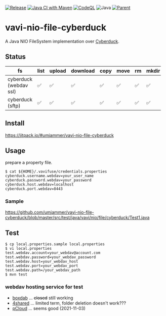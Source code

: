 [![Release](https://jitpack.io/v/umjammer/vavi-nio-file-cyberduck.svg)](https://jitpack.io/#umjammer/vavi-nio-file-cyberduck)
[![Java CI with Maven](https://github.com/umjammer/vavi-nio-file-cyberduck/workflows/Java%20CI%20with%20Maven/badge.svg)](https://github.com/umjammer/vavi-nio-file-cyberduck/actions)
[![CodeQL](https://github.com/umjammer/vavi-nio-file-cyberduck/actions/workflows/codeql-analysis.yml/badge.svg)](https://github.com/umjammer/vavi-nio-file-cyberduck/actions/workflows/codeql-analysis.yml)
![Java](https://img.shields.io/badge/Java-8-b07219)
[![Parent](https://img.shields.io/badge/Parent-vavi--apps--fuse-pink)](https://github.com/umjammer/vavi-apps-fuse)

# vavi-nio-file-cyberduck

A Java NIO FileSystem implementation over [Cyberduck](https://github.com/iterate-ch/cyberduck).

## Status

| fs                     | list | upload | download | copy | move | rm | mkdir | cache | watch | library |
|------------------------|------|--------|----------|------|------|----|-------|-------|-------|---------|
| cyberduck (webdav ssl) | ✅   | ✅    | ✅       | ✅   | ✅  | ✅ | ✅   | ✅   |       | [cyberduck.webdav](https://github.com/iterate-ch/cyberduck/) |
| cyberduck (sftp)       | ✅   | ✅    | ✅       | ✅   | ✅  | ✅ | ✅   | ✅   |       | [cyberduck.ssh](https://github.com/iterate-ch/cyberduck/) |

## Install

https://jitpack.io/#umjammer/vavi-nio-file-cyberduck

## Usage

prepare a property file.

```shell
$ cat ${HOME}/.vavifuse/credentials.properties
cyberduck.username.webdav=your_user_name
cyberduck.password.webdav=your_password
cyberduck.host.webdav=localhost
cyberduck.port.webdav=8443
```

### Sample

https://github.com/umjammer/vavi-nio-file-cyberduck/blob/master/src/test/java/vavi/nio/file/cyberduck/Test1.java

## Test

```shell
$ cp local.properties.sample local.properties
$ vi local.properties
test.webdav.account=your_webdav@account.com
test.webdav.password=your_webdav_password
test.webdav.host=your_webdav_host
test.webdav.port=your_webdav_port
test.webdav.path=/your_webdav_path
$ mvn test
```

### webdav hosting service for test

 * [boxdab](https://www.box.com/) ... ~~closed~~ still working
 * [4shared](https://www.4shared.com/) ... limited term, folder deletion doesn't work???
 * [pCloud](https://my.pcloud.com/) ... seems good (2021-11-03)